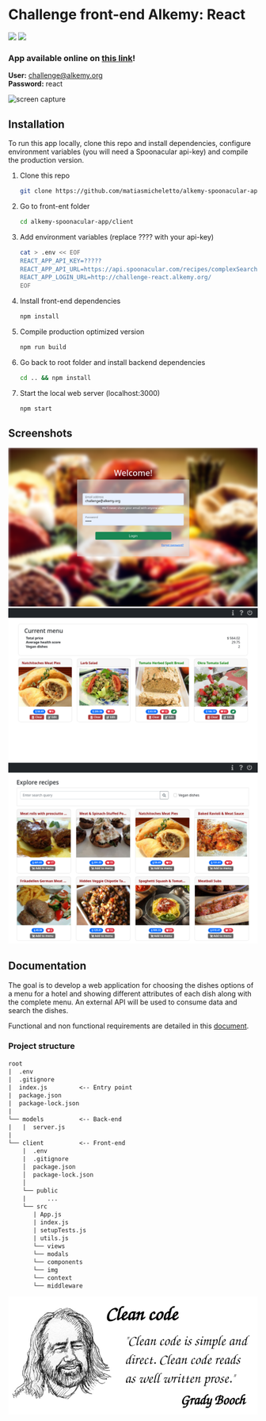 # Challenge front-end Alkemy: React

<p align="">
    <img src="https://img.shields.io/github/license/matiasmicheletto/alkemy-spoonacular-app">
    <img src="https://img.shields.io/github/package-json/v/matiasmicheletto/alkemy-spoonacular-app">
</p>

### App available online on [this link](http://alkemy-spoonacular-app.herokuapp.com/)!

<b>User:</b> challenge@alkemy.org  
<b>Password:</b> react  


![screen capture](doc/videocapture.gif)


## Installation

To run this app locally, clone this repo and install dependencies, configure environment variables (you will need a Spoonacular api-key) and compile the production version. 

1. Clone this repo  
    ```bash
    git clone https://github.com/matiasmicheletto/alkemy-spoonacular-app.git
    ```

2. Go to front-ent folder  
    ```bash
    cd alkemy-spoonacular-app/client
    ```

3. Add environment variables (replace ???? with your api-key)  
    ```bash
    cat > .env << EOF
    REACT_APP_API_KEY=?????
    REACT_APP_API_URL=https://api.spoonacular.com/recipes/complexSearch
    REACT_APP_LOGIN_URL=http://challenge-react.alkemy.org/
    EOF
    ```

4. Install front-end dependencies
    ```bash
    npm install
    ```

5. Compile production optimized version
    ```bash
    npm run build
    ```

6. Go back to root folder and install backend dependencies
    ```bash
    cd .. && npm install
    ```

7. Start the local web server (localhost:3000)
    ```bash
    npm start 
    ```

## Screenshots

![login](doc/screenshot_login.png)
![home](doc/screenshot_home.png)
![search](doc/screenshot_search.png)


## Documentation

The goal is to develop a web application for choosing the dishes options of a menu for a hotel and showing different attributes of each dish along with the complete menu. An external API will be used to consume data and search the dishes.

Functional and non functional requirements are detailed in this [document](doc/specifications.pdf).

### Project structure
```
root
|  .env  
|  .gitignore  
|  index.js         <-- Entry point  
|  package.json
|  package-lock.json
|
└── models          <-- Back-end
|   |  server.js
|
└── client          <-- Front-end
    |  .env
    |  .gitignore
    │  package.json
    │  package-lock.json
    │
    └── public
    |      ...   
    └── src
       | App.js
       | index.js
       | setupTests.js
       | utils.js
       └── views
       └── modals
       └── components
       └── img
       └── context
       └── middleware

```

![clean](doc/cleancode.png)

